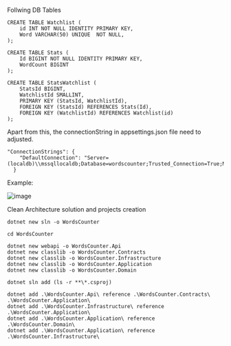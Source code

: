 Follwing DB Tables
```
CREATE TABLE Watchlist (
	id INT NOT NULL IDENTITY PRIMARY KEY,
    Word VARCHAR(50) UNIQUE  NOT NULL,
);

CREATE TABLE Stats (
    Id BIGINT NOT NULL IDENTITY PRIMARY KEY,
    WordCount BIGINT
);

CREATE TABLE StatsWatchlist (
    StatsId BIGINT,
    WatchlistId SMALLINT,
    PRIMARY KEY (StatsId, WatchlistId),
    FOREIGN KEY (StatsId) REFERENCES Stats(Id),
    FOREIGN KEY (WatchlistId) REFERENCES Watchlist(id)
);

```

Apart from this, the connectionString in appsettings.json file need to adjusted. 
```
"ConnectionStrings": {
    "DefaultConnection": "Server=(localdb)\\mssqllocaldb;Database=wordscounter;Trusted_Connection=True;MultipleActiveResultSets=true"
  }
```

Example:

![image](https://user-images.githubusercontent.com/4058181/218311700-f39c4f63-7fcc-491e-9af2-5d80fa657934.png)



Clean Architecture solution and projects creation
```
dotnet new sln -o WordsCounter 

cd WordsCounter

dotnet new webapi -o WordsCounter.Api
dotnet new classlib -o WordsCounter.Contracts
dotnet new classlib -o WordsCounter.Infrastructure
dotnet new classlib -o WordsCounter.Application
dotnet new classlib -o WordsCounter.Domain

dotnet sln add (ls -r **\*.csproj)

dotnet add .\WordsCounter.Api\ reference .\WordsCounter.Contracts\ .\WordsCounter.Application\
dotnet add .\WordsCounter.Infrastructure\ reference .\WordsCounter.Application\
dotnet add .\WordsCounter.Application\ reference .\WordsCounter.Domain\ 
dotnet add .\WordsCounter.Application\ reference .\WordsCounter.Infrastructure\

```
